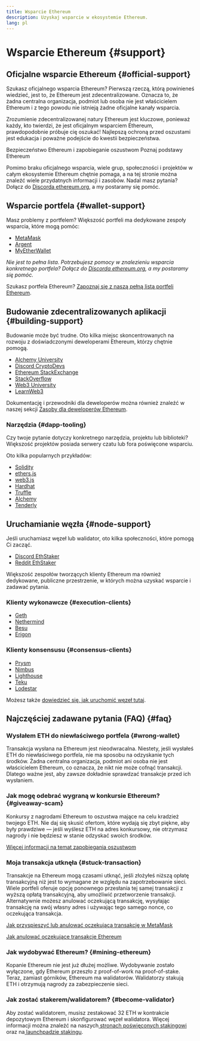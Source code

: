 ```yaml
---
title: Wsparcie Ethereum
description: Uzyskaj wsparcie w ekosystemie Ethereum.
lang: pl
---
```


# Wsparcie Ethereum {#support}

## Oficjalne wsparcie Ethereum {#official-support}

Szukasz oficjalnego wsparcia Ethereum? Pierwszą rzeczą, którą powinieneś wiedzieć, jest to, że Ethereum jest zdecentralizowane. Oznacza to, że żadna centralna organizacja, podmiot lub osoba nie jest właścicielem Ethereum i z tego powodu nie istnieją żadne oficjalne kanały wsparcia.

Zrozumienie zdecentralizowanej natury Ethereum jest kluczowe, ponieważ każdy, kto twierdzi, że jest oficjalnym wsparciem Ethereum, prawdopodobnie próbuje cię oszukać! Najlepszą ochroną przed oszustami jest edukacja i poważne podejście do kwestii bezpieczeństwa.

<DocLink to="/security/">
  Bezpieczeństwo Ethereum i zapobieganie oszustwom
</DocLink>

<DocLink to="/learn/">
  Poznaj podstawy Ethereum
</DocLink>

Pomimo braku oficjalnego wsparcia, wiele grup, społeczności i projektów w całym ekosystemie Ethereum chętnie pomaga, a na tej stronie można znaleźć wiele przydatnych informacji i zasobów. Nadal masz pytania? Dołącz do [Discorda ethereum.org](/discord/), a my postaramy się pomóc.

## Wsparcie portfela {#wallet-support}

Masz problemy z portfelem? Większość portfeli ma dedykowane zespoły wsparcia, które mogą pomóc:

- [MetaMask](https://metamask.zendesk.com/hc/)
- [Argent](https://support.argent.xyz/hc/)
- [MyEtherWallet](https://help.myetherwallet.com/)

_Nie jest to pełna lista. Potrzebujesz pomocy w znalezieniu wsparcia konkretnego portfela? Dołącz do [Discorda ethereum.org](https://discord.gg/ethereum-org), a my postaramy się pomóc._

Szukasz portfela Ethereum? [ Zapoznaj się z naszą pełną listą portfeli Ethereum](/wallets/find-wallet/).

## Budowanie zdecentralizowanych aplikacji {#building-support}

Budowanie może być trudne. Oto kilka miejsc skoncentrowanych na rozwoju z doświadczonymi deweloperami Ethereum, którzy chętnie pomogą.

- [Alchemy University](https://university.alchemy.com/#starter_code)
- [Discord CryptoDevs](https://discord.com/invite/5W5tVb3)
- [Ethereum StackExchange](https://ethereum.stackexchange.com/)
- [StackOverflow](https://stackoverflow.com/questions/tagged/web3)
- [Web3 University](https://www.web3.university/)
- [LearnWeb3](https://discord.com/invite/learnweb3)

Dokumentację i przewodniki dla deweloperów można również znaleźć w naszej sekcji [ Zasoby dla deweloperów Ethereum](/developers/).

### Narzędzia {#dapp-tooling}

Czy twoje pytanie dotyczy konkretnego narzędzia, projektu lub biblioteki? Większość projektów posiada serwery czatu lub fora poświęcone wsparciu.

Oto kilka popularnych przykładów:

- [Solidity](https://gitter.im/ethereum/solidity/)
- [ethers.js](https://discord.gg/6jyGVDK6Jx)
- [web3.js](https://discord.gg/GsABYQu4sC)
- [Hardhat](https://discord.gg/xtrMGhmbfZ)
- [Truffle](https://discord.gg/8uKcsccEYE)
- [Alchemy](http://alchemy.com/discord)
- [Tenderly](https://discord.gg/fBvDJYR)

## Uruchamianie węzła {#node-support}

Jeśli uruchamiasz węzeł lub walidator, oto kilka społeczności, które pomogą Ci zacząć.

- [Discord EthStaker](https://discord.gg/ethstaker)
- [Reddit EthStaker](https://www.reddit.com/r/ethstaker)

Większość zespołów tworzących klienty Ethereum ma również dedykowane, publiczne przestrzenie, w których można uzyskać wsparcie i zadawać pytania.

### Klienty wykonawcze {#execution-clients}

- [Geth](https://discord.gg/FqDzupGyYf)
- [Nethermind](https://discord.gg/YJx3pm8z5C)
- [Besu](https://discord.gg/p8djYngzKN)
- [Erigon](https://github.com/ledgerwatch/erigon/issues)

### Klienty konsensusu {#consensus-clients}

- [Prysm](https://discord.gg/prysmaticlabs)
- [Nimbus](https://discord.gg/nSmEH3qgFv)
- [Lighthouse](https://discord.gg/cyAszAh)
- [Teku](https://discord.gg/7hPv2T6)
- [Lodestar](https://discord.gg/aMxzVcr)

Możesz także [ dowiedzieć się, jak uruchomić węzeł tutaj](/developers/docs/nodes-and-clients/run-a-node/).

## Najczęściej zadawane pytania (FAQ) {#faq}

### Wysłałem ETH do niewłaściwego portfela {#wrong-wallet}

Transakcja wysłana na Ethereum jest nieodwracalna. Niestety, jeśli wysłałeś ETH do niewłaściwego portfela, nie ma sposobu na odzyskanie tych środków. Żadna centralna organizacja, podmiot ani osoba nie jest właścicielem Ethereum, co oznacza, że nikt nie może cofnąć transakcji. Dlatego ważne jest, aby zawsze dokładnie sprawdzać transakcje przed ich wysłaniem.

### Jak mogę odebrać wygraną w konkursie Ethereum? {#giveaway-scam}

Konkursy z nagrodami Ethereum to oszustwa mające na celu kradzież twojego ETH. Nie daj się skusić ofertom, które wydają się zbyt piękne, aby były prawdziwe — jeśli wyślesz ETH na adres konkursowy, nie otrzymasz nagrody i nie będziesz w stanie odzyskać swoich środków.

[Więcej informacji na temat zapobiegania oszustwom](/security/#common-scams)

### Moja transakcja utknęła {#stuck-transaction}

Transakcje na Ethereum mogą czasami utknąć, jeśli złożyłeś niższą opłatę transakcyjną niż jest to wymagane ze względu na zapotrzebowanie sieci. Wiele portfeli oferuje opcję ponownego przesłania tej samej transakcji z wyższą opłatą transakcyjną, aby umożliwić przetworzenie transakcji. Alternatywnie możesz anulować oczekującą transakcję, wysyłając transakcję na swój własny adres i używając tego samego nonce, co oczekująca transakcja.

[Jak przyspieszyć lub anulować oczekującą transakcję w MetaMask](https://metamask.zendesk.com/hc/en-us/articles/360015489251-How-to-speed-up-or-cancel-a-pending-transaction)

[Jak anulować oczekujące transakcje Ethereum](https://info.etherscan.com/how-to-cancel-ethereum-pending-transactions/)

### Jak wydobywać Ethereum? {#mining-ethereum}

Kopanie Ethereum nie jest już dłużej możliwe. Wydobywanie zostało wyłączone, gdy Ethereum przeszło z proof-of-work na proof-of-stake. Teraz, zamiast górników, Ethereum ma walidatorów. Walidatorzy stakują ETH i otrzymują nagrody za zabezpieczenie sieci.

### Jak zostać stakerem/walidatorem? {#become-validator}

Aby zostać walidatorem, musisz zestakować 32 ETH w kontrakcie depozytowym Ethereum i skonfigurować węzeł walidatora. Więcej informacji można znaleźć na naszych[ stronach poświęconych stakingowi](/staking) oraz na[ launchpadzie stakingu](https://launchpad.ethereum.org/).
